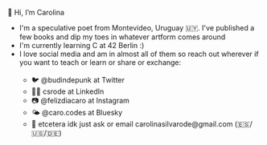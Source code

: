 👋 Hi, I’m Carolina
- I'm  a speculative poet from Montevideo, Uruguay 🇺🇾. I've published a few books and dip my toes in whatever artform comes around
- I'm currently learning C at 42 Berlin :)
- I love social media and am in almost all of them so reach out wherever if you want to teach or learn or share or exchange: </br>
  <ul></br>
  <li>🐦 @budindepunk at Twitter</li>
  <li>👩‍💼 csrode at LinkedIn</li>
  <li>📷 @felizdiacaro at Instagram</li>
  <li>🌤️ @caro.codes at Bluesky</li>
  <li>🌿 etcetera idk just ask or email carolinasilvarode@gmail.com (🇪🇸/🇺🇸/🇩🇪) </li>
  </ul>
  
<!---
budindepunk/budindepunk is a ✨ special ✨ repository because its `README.md` (this file) appears on your GitHub profile.
You can click the Preview link to take a look at your changes.
--->
